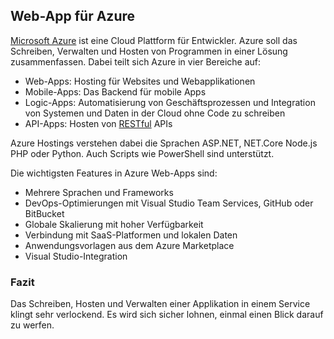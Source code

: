 ## Web-App für Azure
[Microsoft Azure](https://azure.microsoft.com/de-de/)  ist eine Cloud Plattform für Entwickler. Azure soll das Schreiben, Verwalten und Hosten von Programmen in einer Lösung zusammenfassen. Dabei teilt sich Azure in vier Bereiche auf:


  * Web-Apps: Hosting für Websites und Webapplikationen
  * Mobile-Apps: Das Backend für mobile Apps
  * Logic-Apps: Automatisierung von Geschäftsprozessen und Integration von Systemen und Daten in der Cloud ohne Code zu schreiben
  * API-Apps: Hosten von [RESTful](/wiki/divers/api/rest) APIs

Azure Hostings verstehen dabei die Sprachen ASP.NET, NET.Core Node.js PHP oder Python. Auch Scripts wie PowerShell sind unterstützt.


Die wichtigsten Features in Azure Web-Apps sind:
  * Mehrere Sprachen und Frameworks
  * DevOps-Optimierungen mit Visual Studio Team Services, GitHub oder BitBucket
  * Globale Skalierung mit hoher Verfügbarkeit
  * Verbindung mit SaaS-Platformen und lokalen Daten
  * Anwendungsvorlagen aus dem Azure Marketplace
  * Visual Studio-Integration

### Fazit
Das Schreiben, Hosten und Verwalten einer Applikation in einem Service klingt sehr verlockend. Es wird sich sicher lohnen, einmal einen Blick darauf zu werfen.